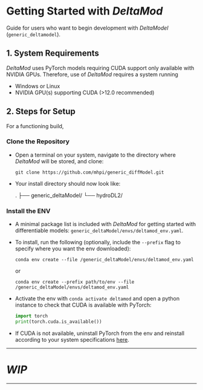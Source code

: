 # Getting Started with *DeltaMod*

Guide for users who want to begin development with *DeltaModel* (`generic_deltamodel`).

## 1. System Requirements

*DeltaMod* uses PyTorch models requiring CUDA support only available with NVIDIA GPUs. Therefore, use of *DeltaMod* requires a system running 
- Windows or Linux
- NVIDIA GPU(s) supporting CUDA (>12.0 recommended)


## 2. Steps for Setup

For a functioning build, 

### Clone the Repository
- Open a terminal on your system, navigate to the directory where *DeltaMod* will be stored, and clone:
  
    ```shell
    git clone https://github.com/mhpi/generic_diffModel.git
    ```
- Your install directory should now look like:

    .
    ├── generic_deltaModel/
    └── hydroDL2/ 

### Install the ENV
- A minimal package list is included with *DeltaMod* for getting started with differentiable models: `generic_deltaModel/envs/deltamod_env.yaml`.
- To install, run the following (optionally, include the `--prefix` flag to specify where you want the env downloaded):
     ```shell
     conda env create --file /generic_deltaModel/envs/deltamod_env.yaml
     ```
     or
  
     ```shell
     conda env create --prefix path/to/env --file /generic_deltaModel/envs/deltamod_env.yaml
     ```
- Activate the env with `conda activate deltamod` and open a python instance to check that CUDA is available with PyTorch:
     ```python
     import torch
     print(torch.cuda.is_available())
     ```
- If CUDA is not available, uninstall PyTorch from the env and reinstall according to your system specifications [here](https://pytorch.org/get-started/locally/).

---


# *WIP*
---
<!-- 
## How to Use Configuration Files.

### 2 Types:
- config

- observations


### config.yaml
- Contains settings for your models and sets root directory for data loading/saving.



### Observations/[dataset].yaml
- The `observations` directory contains configuration parameters for each dataset that you desire to interface with your model.

- Contains variable, forcing, and attribute names, as well as the relative paths (from your root data directory) to the the forcing and attribute data files of the dataset.

- One observation yaml should exist per dataset.

#### Parameter defintions:
- [Enter here] -->



<!-- 2. Either run `python dMG/__main__.py` in your terminal, or (recommended) run the contents of `__main__.py` in the cells below.
    - This will parse your config into a dictionary, load the HBV1.1p hydrology model, and begin training or testing. -->
